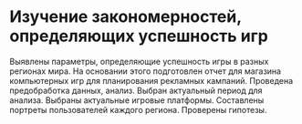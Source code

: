 # Изучение закономерностей, определяющих успешность игр
Выявлены параметры, определяющие успешность игры в разных регионах мира. 
На основании этого подготовлен отчет для магазина компьютерных игр для планирования рекламных кампаний. 
Проведена предобработка данных, анализ. Выбран актуальный период для анализа. 
Выбраны актуальные игровые платформы.
Составлены портреты пользователей каждого региона. Проверены гипотезы.
